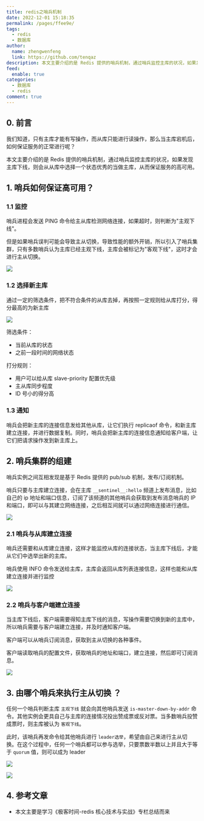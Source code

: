 ```yaml
---
title: redis之哨兵机制
date: 2022-12-01 15:18:35
permalink: /pages/ffee9e/
tags: 
  - redis
  - 数据库
author: 
  name: zhengwenfeng
  link: https://github.com/tenqaz
description: 本文主要介绍的是 Redis 提供的哨兵机制，通过哨兵监控主库的状况，如果发现主库下线，则会从从库中选择一个状态优秀的当做主库，从而保证服务的高可用。
feed: 
  enable: true
categories: 
  - 数据库
  - redis
comment: true
---
```

## 0. 前言

我们知道，只有主库才能有写操作，而从库只能进行读操作，那么当主库宕机后，如何保证服务的正常进行呢？

本文主要介绍的是 Redis 提供的哨兵机制，通过哨兵监控主库的状况，如果发现主库下线，则会从从库中选择一个状态优秀的当做主库，从而保证服务的高可用。

## 1. 哨兵如何保证高可用？

### 1.1 监控

哨兵进程会发送 PING 命令给主从库检测网络连接，如果超时，则判断为"主观下线"。

但是如果哨兵误判可能会导致主从切换，导致性能的额外开销，所以引入了哨兵集群，只有多数哨兵认为主库已经主观下线，主库会被标记为"客观下线"，这时才会进行主从切换。

![](https://gcore.jsdelivr.net/gh/tenqaz/BLOG-CDN@main/20210807101732.png)


### 1.2 选择新主库

通过一定的筛选条件，把不符合条件的从库去掉，再按照一定规则给从库打分，得分最高的为新主库

![](https://gcore.jsdelivr.net/gh/tenqaz/BLOG-CDN@main/20210807102140.png)

筛选条件：
* 当前从库的状态
* 之前一段时间的网络状态

打分规则：
* 用户可以给从库 slave-priority 配置优先级
* 主从库同步程度
* ID 号小的得分高

### 1.3 通知

哨兵会把新主库的连接信息发给其他从库，让它们执行 replicaof 命令，和新主库建立连接，并进行数据复制。同时，哨兵会把新主库的连接信息通知给客户端，让它们把请求操作发到新主库上。


## 2. 哨兵集群的组建

哨兵实例之间互相发现是基于 Redis 提供的 pub/sub 机制，发布/订阅机制。

哨兵只要与主库建立连接，会在主库 `__sentinel__:hello` 频道上发布消息，比如自己的 ip 地址和端口信息，订阅了该频道的其他哨兵会获取到发布消息哨兵的 IP 和端口，即可以与其建立网络连接，之后相互间就可以通过网络连接进行通信。

![](https://gcore.jsdelivr.net/gh/tenqaz/BLOG-CDN@main/20210808113804.png)


### 2.1 哨兵与从库建立连接

哨兵还需要和从库建立连接，这样才能监控从库的连接状态，当主库下线后，才能从它们中选举出新的主库。

哨兵使用 INFO 命令发送给主库，主库会返回从库列表连接信息，这样也能和从库建立连接并进行监控

![](https://gcore.jsdelivr.net/gh/tenqaz/BLOG-CDN@main/20210808115259.png)


### 2.2 哨兵与客户端建立连接

当主库下线后，客户端需要得知主库下线的消息，写操作需要切换到新的主库中，所以哨兵需要与客户端建立连接，并及时通知客户端。

客户端可以从哨兵订阅消息，获取到主从切换的各种事件。

客户端读取哨兵的配置文件，获取哨兵的地址和端口，建立连接，然后即可订阅消息。

![](https://gcore.jsdelivr.net/gh/tenqaz/BLOG-CDN@main/20210808115236.png)


## 3. 由哪个哨兵来执行主从切换 ？

任何一个哨兵判断主库 `主观下线` 就会向其他哨兵发送 `is-master-down-by-addr` 命令。其他实例会更具自己与主库的连接情况投出赞成票或反对票。当多数哨兵投赞成票时，则主库被认为 `客观下线`。

此时，该哨兵再发命令给其他哨兵进行 `leader选举`，希望由自己来进行主从切换。在这个过程中，任何一个哨兵都可以参与选举，只要票数半数以上并且大于等于 `quorum` 值，则可以成为 leader

![](https://gcore.jsdelivr.net/gh/tenqaz/BLOG-CDN@main/20210808122234.png)

![](https://gcore.jsdelivr.net/gh/tenqaz/BLOG-CDN@main/20210808122439.png)

## 4. 参考文章

* 本文主要是学习《极客时间-redis 核心技术与实战》专栏总结而来
